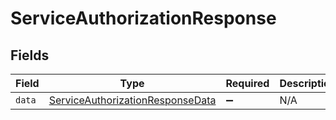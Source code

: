 # ServiceAuthorizationResponse


## Fields

| Field                                                                                       | Type                                                                                        | Required                                                                                    | Description                                                                                 |
| ------------------------------------------------------------------------------------------- | ------------------------------------------------------------------------------------------- | ------------------------------------------------------------------------------------------- | ------------------------------------------------------------------------------------------- |
| `data`                                                                                      | [ServiceAuthorizationResponseData](../../models/shared/serviceauthorizationresponsedata.md) | :heavy_minus_sign:                                                                          | N/A                                                                                         |